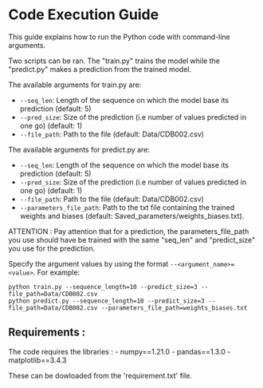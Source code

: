 # Code Execution Guide

This guide explains how to run the Python code with command-line arguments.

Two scripts can be ran. The "train.py" trains the model while the "predict.py" makes a prediction from the trained model. 

The available arguments for train.py are:

- `--seq_len`: Length of the sequence on which the model base its prediction (default: 5)
- `--pred_size`: Size of the prediction (i.e number of values predicted in one go) (default: 1)
- `--file_path`: Path to the file (default: Data/CDB002.csv)

The available arguments for predict.py are:

- `--seq_len`: Length of the sequence on which the model base its prediction (default: 5)
- `--pred_size`: Size of the prediction (i.e number of values predicted in one go) (default: 1)
- `--file_path`: Path to the file (default: Data/CDB002.csv)
- `--parameters_file_path`: Path to the txt file containing the trained weights and biases (default: Saved_parameters/weights_biases.txt).

ATTENTION : Pay attention that for a prediction, the parameters_file_path you use should have be trained with the same "seq_len" and "predict_size" you use for the prediction.

Specify the argument values by using the format `--<argument_name>=<value>`. For example:

	python train.py --sequence_length=10 --predict_size=3 --file_path=Data/CDB002.csv
	python predict.py --sequence_length=10 --predict_size=3 --file_path=Data/CDB002.csv --parameters_file_path=weights_biases.txt


## Requirements : 

The code requires the libraries :
	- numpy==1.21.0
	- pandas==1.3.0
	- matplotlib==3.4.3

These can be dowloaded from the 'requirement.txt' file.
